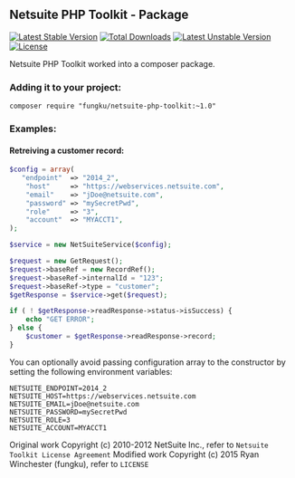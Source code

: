 ## Netsuite PHP Toolkit - Package

[![Latest Stable Version](https://poser.pugx.org/fungku/netsuite-php-toolkit/v/stable.svg)](https://packagist.org/packages/fungku/netsuite-php-toolkit) [![Total Downloads](https://poser.pugx.org/fungku/netsuite-php-toolkit/downloads.svg)](https://packagist.org/packages/fungku/netsuite-php-toolkit) [![Latest Unstable Version](https://poser.pugx.org/fungku/netsuite-php-toolkit/v/unstable.svg)](https://packagist.org/packages/fungku/netsuite-php-toolkit) [![License](https://poser.pugx.org/fungku/netsuite-php-toolkit/license.svg)](https://packagist.org/packages/fungku/netsuite-php-toolkit)

Netsuite PHP Toolkit worked into a composer package.

### Adding it to your project:

```
composer require "fungku/netsuite-php-toolkit:~1.0"
```

### Examples:

#### Retreiving a customer record:

```php
$config = array(
   "endpoint"  => "2014_2",
    "host"     => "https://webservices.netsuite.com",
    "email"    => "jDoe@netsuite.com",
    "password" => "mySecretPwd",
    "role"     => "3",
    "account"  => "MYACCT1",
);

$service = new NetSuiteService($config);

$request = new GetRequest();
$request->baseRef = new RecordRef();
$request->baseRef->internalId = "123";
$request->baseRef->type = "customer";
$getResponse = $service->get($request);

if ( ! $getResponse->readResponse->status->isSuccess) {
    echo "GET ERROR";
} else {
    $customer = $getResponse->readResponse->record;
}
```

You can optionally avoid passing configuration array to the constructor by setting the following environment variables:
```
NETSUITE_ENDPOINT=2014_2
NETSUITE_HOST=https://webservices.netsuite.com
NETSUITE_EMAIL=jDoe@netsuite.com
NETSUITE_PASSWORD=mySecretPwd
NETSUITE_ROLE=3
NETSUITE_ACCOUNT=MYACCT1
```

Original work Copyright (c) 2010-2012 NetSuite Inc., refer to `Netsuite Toolkit License Agreement`
Modified work Copyright (c) 2015 Ryan Winchester (fungku), refer to `LICENSE`
